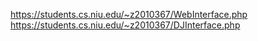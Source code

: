 https://students.cs.niu.edu/~z2010367/WebInterface.php
https://students.cs.niu.edu/~z2010367/DJInterface.php
